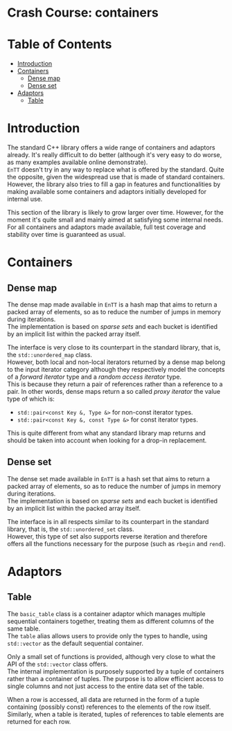 # Crash Course: containers

# Table of Contents

* [Introduction](#introduction)
* [Containers](#containers)
  * [Dense map](#dense-map)
  * [Dense set](#dense-set)
* [Adaptors](#adaptors)
  * [Table](#table)

# Introduction

The standard C++ library offers a wide range of containers and adaptors already.
It's really difficult to do better (although it's very easy to do worse, as many
examples available online demonstrate).<br/>
`EnTT` doesn't try in any way to replace what is offered by the standard. Quite
the opposite, given the widespread use that is made of standard containers.<br/>
However, the library also tries to fill a gap in features and functionalities by
making available some containers and adaptors initially developed for internal
use.

This section of the library is likely to grow larger over time. However, for the
moment it's quite small and mainly aimed at satisfying some internal needs.<br/>
For all containers and adaptors made available, full test coverage and stability
over time is guaranteed as usual.

# Containers

## Dense map

The dense map made available in `EnTT` is a hash map that aims to return a
packed array of elements, so as to reduce the number of jumps in memory during
iterations.<br/>
The implementation is based on _sparse sets_ and each bucket is identified by an
implicit list within the packed array itself.

The interface is very close to its counterpart in the standard library, that is,
the `std::unordered_map` class.<br/>
However, both local and non-local iterators returned by a dense map belong to
the input iterator category although they respectively model the concepts of a
_forward iterator_ type and a _random access iterator_ type.<br/>
This is because they return a pair of references rather than a reference to a
pair. In other words, dense maps return a so called _proxy iterator_ the value
type of which is:

* `std::pair<const Key &, Type &>` for non-const iterator types.
* `std::pair<const Key &, const Type &>` for const iterator types.

This is quite different from what any standard library map returns and should be
taken into account when looking for a drop-in replacement.

## Dense set

The dense set made available in `EnTT` is a hash set that aims to return a
packed array of elements, so as to reduce the number of jumps in memory during
iterations.<br/>
The implementation is based on _sparse sets_ and each bucket is identified by an
implicit list within the packed array itself.

The interface is in all respects similar to its counterpart in the standard
library, that is, the `std::unordered_set` class.<br/>
However, this type of set also supports reverse iteration and therefore offers
all the functions necessary for the purpose (such as `rbegin` and `rend`).

# Adaptors

## Table

The `basic_table` class is a container adaptor which manages multiple sequential
containers together, treating them as different columns of the same table.<br/>
The `table` alias allows users to provide only the types to handle, using
`std::vector` as the default sequential container.

Only a small set of functions is provided, although very close to what the API
of the `std::vector` class offers.<br/>
The internal implementation is purposely supported by a tuple of containers
rather than a container of tuples. The purpose is to allow efficient access to
single columns and not just access to the entire data set of the table.

When a row is accessed, all data are returned in the form of a tuple containing
(possibly const) references to the elements of the row itself.<br/>
Similarly, when a table is iterated, tuples of references to table elements are
returned for each row.
